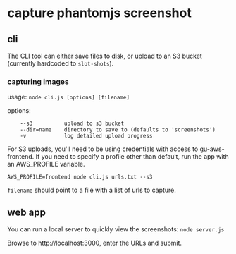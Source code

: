 # capture phantomjs screenshot
## cli
The CLI tool can either save files to disk, or upload to an S3 bucket (currently hardcoded to ```slot-shots```).

### capturing images
usage: ```node cli.js [options] [filename]```

options:
  ````
      --s3          upload to s3 bucket
      --dir=name    directory to save to (defaults to 'screenshots')
      -v            log detailed upload progress
  ````

For S3 uploads, you'll need to be using credentials with access to gu-aws-frontend. If you need to specify a profile other than default, run the app with an AWS_PROFILE variable.

```AWS_PROFILE=frontend node cli.js urls.txt --s3```

```filename``` should point to a file with a list of urls to capture.

## web app
You can run a local server to quickly view the screenshots:
```node server.js```

Browse to http://localhost:3000, enter the URLs and submit.
